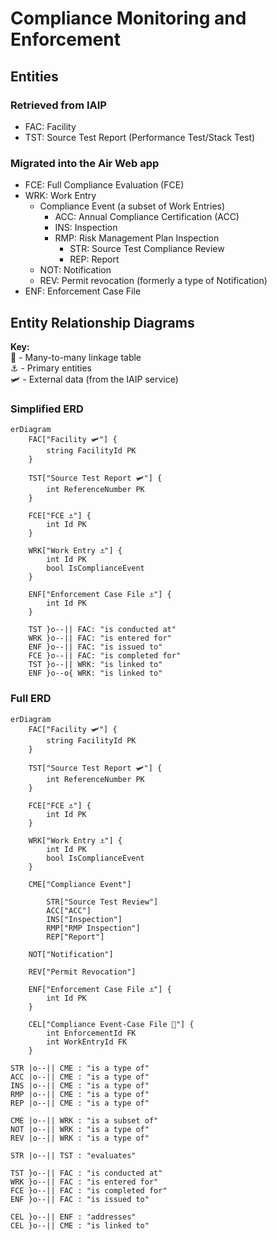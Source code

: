 # Compliance Monitoring and Enforcement

## Entities

### Retrieved from IAIP

- FAC: Facility
- TST: Source Test Report (Performance Test/Stack Test)

### Migrated into the Air Web app

- FCE: Full Compliance Evaluation (FCE)
- WRK: Work Entry
    - Compliance Event (a subset of Work Entries)
        - ACC: Annual Compliance Certification (ACC)
        - INS: Inspection
      - RMP: Risk Management Plan Inspection
        - STR: Source Test Compliance Review
        - REP: Report
    - NOT: Notification
    - REV: Permit revocation (formerly a type of Notification)
- ENF: Enforcement Case File

## Entity Relationship Diagrams

**Key:**<br>
🔗 - Many-to-many linkage table<br>
⚓ - Primary entities<br>
🛩️ - External data (from the IAIP service)

### Simplified ERD

```mermaid
erDiagram
    FAC["Facility 🛩️"] {
        string FacilityId PK
    }

    TST["Source Test Report 🛩️"] {
        int ReferenceNumber PK
    }

    FCE["FCE ⚓"] {
        int Id PK
    }

    WRK["Work Entry ⚓"] {
        int Id PK
        bool IsComplianceEvent
    }

    ENF["Enforcement Case File ⚓"] {
        int Id PK
    }

    TST }o--|| FAC: "is conducted at"
    WRK }o--|| FAC: "is entered for"
    ENF }o--|| FAC: "is issued to"
    FCE }o--|| FAC: "is completed for"
    TST }o--|| WRK: "is linked to"
    ENF }o--o{ WRK: "is linked to"

```

### Full ERD

```mermaid
erDiagram
    FAC["Facility 🛩️"] {
        string FacilityId PK
    }

    TST["Source Test Report 🛩️"] {
        int ReferenceNumber PK
    }

    FCE["FCE ⚓"] {
        int Id PK
    }

    WRK["Work Entry ⚓"] {
        int Id PK
        bool IsComplianceEvent
    }

    CME["Compliance Event"]

        STR["Source Test Review"]
        ACC["ACC"]
        INS["Inspection"]
        RMP["RMP Inspection"]
        REP["Report"]

    NOT["Notification"]
    
    REV["Permit Revocation"]

    ENF["Enforcement Case File ⚓"] {
        int Id PK
    }

    CEL["Compliance Event-Case File 🔗"] {
        int EnforcementId FK
        int WorkEntryId FK
    }

STR |o--|| CME : "is a type of"
ACC |o--|| CME : "is a type of"
INS |o--|| CME : "is a type of"
RMP |o--|| CME : "is a type of"
REP |o--|| CME : "is a type of"

CME |o--|| WRK : "is a subset of"
NOT |o--|| WRK : "is a type of"
REV |o--|| WRK : "is a type of"

STR |o--|| TST : "evaluates"

TST }o--|| FAC : "is conducted at"
WRK }o--|| FAC : "is entered for"
FCE }o--|| FAC : "is completed for"
ENF }o--|| FAC : "is issued to"

CEL }o--|| ENF : "addresses"
CEL }o--|| CME : "is linked to"

```
